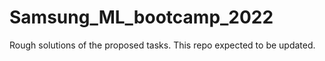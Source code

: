 # Samsung_ML_bootcamp_2022

Rough solutions of the proposed tasks. This repo expected to be updated.
